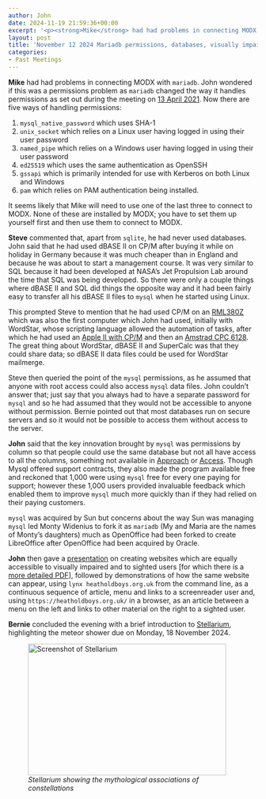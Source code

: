 ```yaml
---
author: John
date: 2024-11-19 21:59:36+00:00
excerpt: '<p><strong>Mike</strong> had had problems in connecting MODX with <code>mariadb</code>. John wondered if this was a permissions problem as <code>mariadb</code> changed the way it handles permissions as set out during the meeting on <a href="https://bradlug.co.uk/blog/2021/04/17/april-13-2021-wireshark-adb-cordova-mariadb" type="text/html" role="link">13 April 2021</a>. Now there are five ways of handling permissions:</p>'
layout: post
title: 'November 12 2024 Mariadb permissions, databases, visually impaired users, Stellarium'
categories:
- Past Meetings
---
```

<p><strong>Mike</strong> had had problems in connecting MODX with <code>mariadb</code>. John wondered if this was a permissions problem as <code>mariadb</code> changed the way it handles permissions as set out during the meeting on <a href="https://bradlug.co.uk/blog/2021/04/17/april-13-2021-wireshark-adb-cordova-mariadb" type="text/html" role="link">13 April 2021</a>. Now there are five ways of handling permissions:</p><ol><li><code>mysql_native_password</code> which uses SHA-1</li><li><code>unix_socket</code> which relies on a Linux user having logged in using their user password</li><li><code>named_pipe</code> which relies on a Windows user having logged in using their user password</li><li><code>ed25519</code> which uses the same authentication as OpenSSH</li><li><code>gssapi</code> which is primarily intended for use with Kerberos on both Linux and Windows</li><li><code>pam</code> which relies on PAM authentication being installed.</li></ol><p>It seems likely that Mike will need to use one of the last three to connect to MODX. None of these are installed by MODX; you have to set them up yourself first and then use them to connect to MODX.</p><p><strong>Steve</strong> commented that, apart from <code>sqlite</code>, he had never used databases. John said that he had used dBASE II on CP/M after buying it while on holiday in Germany because it was much cheaper than in England and because he was about to start a management course. It was very similar to SQL because it had been developed at NASA’s Jet Propulsion Lab around the time that SQL was being developed. So there were only a couple things where dBASE II and SQL did things the opposite way and it had been fairly easy to transfer all his dBASE II files to <code>mysql</code> when he started using Linux.</p><p>This prompted Steve to mention that he had used CP/M on an <a href="https://en.wikipedia.org/wiki/Research_Machines_380Z" type="text/html" role="link">RML380Z</a> which was also the first computer which John had used, initially with WordStar, whose scripting language allowed the automation of tasks, after which he had used an <a href="https://en.wikipedia.org/wiki/Apple_II" type="text/html" role="link">Apple II with CP/M</a> and then an <a href="https://en.wikipedia.org/wiki/Amstrad_CPC" type="text/html" role="link">Amstrad CPC 6128</a>. The great thing about WordStar, dBASE II and SuperCalc was that they could share data; so dBASE II data files could be used for WordStar mailmerge.</p><p>Steve then queried the point of the <code>mysql</code> permissions, as he assumed that anyone with root access could also access <code>mysql</code> data files. John couldn’t answer that; just say that you always had to have a separate password for <code>mysql</code> and so he had assumed that they would not be accessible to anyone without permission. Bernie pointed out that most databases run on secure servers and so it would not be possible to access them without access to the server.</p><p><strong>John</strong> said that the key innovation brought by <code>mysql</code> was permissions by column so that people could use the same database but not all have access to all the columns, something not available in <a href="https://en.wikipedia.org/wiki/IBM_Lotus_Approach" type="text/html" role="link">Approach</a> or <a href="https://en.wikipedia.org/wiki/Microsoft_Access" type="text/html" role="link">Access</a>. Though Mysql offered support contracts, they also made the program available free and reckoned that 1,000 were using <code>mysql</code> free for every one paying for support; however these 1,000 users provided invaluable feedback which enabled them to improve <code>mysql</code> much more quickly than if they had relied on their paying customers.</p><p><code>mysql</code> was acquired by Sun but concerns about the way Sun was managing <code>mysql</code> led Monty Widenius to fork it as <code>mariadb</code> (My and Maria are the names of Monty’s daughters) much as OpenOffice had been forked to create LibreOffice after OpenOffice had been acquired by Oracle.</p><p><strong>John</strong> then gave a <a href="http://www.bradlug.co.uk/blog/2024/11/12/files/Modern_website_design_presentation.pdf" type="application/pdf" role="link">presentation</a> on creating websites which are equally accessible to visually impaired and to sighted users [for which there is a <a href="https://johnrhudson.me.uk/computing/Modern_website_design.pdf" type="application/pdf" role="link">more detailed PDF</a>], followed by demonstrations of how the same website can appear, using <code>lynx heatholdboys.org.uk</code> from the command line, as a continuous sequence of article, menu and links to a screenreader user and, using <code>https://heatholdboys.org.uk/</code> in a browser, as an article between a menu on the left and links to other material on the right to a sighted user.</p><p><strong>Bernie</strong> concluded the evening with a brief introduction to <a href="http://stellarium.org/en_GB/" type="text/html" role="link">Stellarium</a>, highlighting the meteor shower due on Monday, 18 November 2024.</p><figure><img src="http://www.bradlug.co.uk/blog/2024/11/12/images/Stellarium_400px.png" alt="Screenshot of Stellarium" width="400" height="266" role="img"><figcaption><em>Stellarium showing the mythological associations of constellations</em></figcaption></figure>
